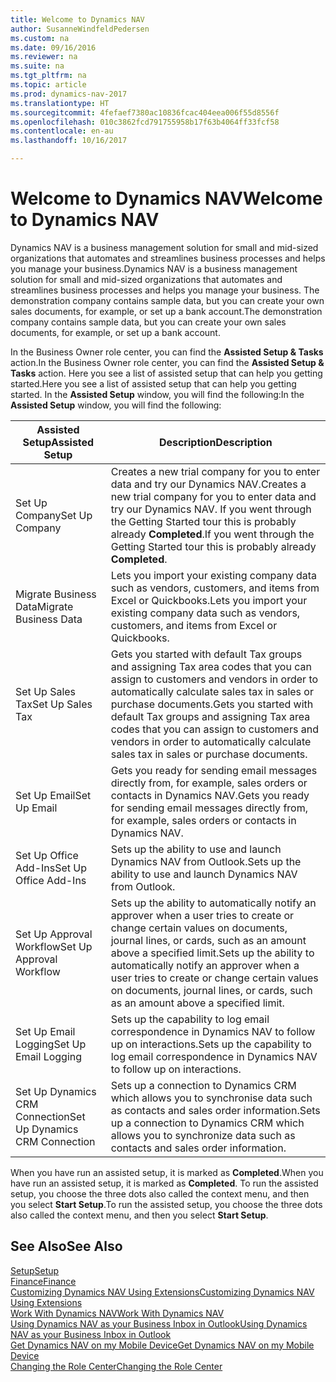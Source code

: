```yaml
---
title: Welcome to Dynamics NAV
author: SusanneWindfeldPedersen
ms.custom: na
ms.date: 09/16/2016
ms.reviewer: na
ms.suite: na
ms.tgt_pltfrm: na
ms.topic: article
ms.prod: dynamics-nav-2017
ms.translationtype: HT
ms.sourcegitcommit: 4fefaef7380ac10836fcac404eea006f55d8556f
ms.openlocfilehash: 010c3862fcd791755958b17f63b4064ff33fcf58
ms.contentlocale: en-au
ms.lasthandoff: 10/16/2017

---
```


# <a name="welcome-to-dynamics-nav"></a><span data-ttu-id="757cc-102">Welcome to Dynamics NAV</span><span class="sxs-lookup"><span data-stu-id="757cc-102">Welcome to Dynamics NAV</span></span>

<span data-ttu-id="757cc-103">Dynamics NAV is a business management solution for small and mid-sized organizations that automates and streamlines business processes and helps you manage your business.</span><span class="sxs-lookup"><span data-stu-id="757cc-103">Dynamics NAV is a business management solution for small and mid-sized organizations that automates and streamlines business processes and helps you manage your business.</span></span> <span data-ttu-id="757cc-104">The demonstration company contains sample data, but you can create your own sales documents, for example, or set up a bank account.</span><span class="sxs-lookup"><span data-stu-id="757cc-104">The demonstration company contains sample data, but you can create your own sales documents, for example, or set up a bank account.</span></span>  

<span data-ttu-id="757cc-105">In the Business Owner role center, you can find the **Assisted Setup & Tasks** action.</span><span class="sxs-lookup"><span data-stu-id="757cc-105">In the Business Owner role center, you can find the **Assisted Setup & Tasks** action.</span></span> <span data-ttu-id="757cc-106">Here you see a list of assisted setup that can help you getting started.</span><span class="sxs-lookup"><span data-stu-id="757cc-106">Here you see a list of assisted setup that can help you getting started.</span></span> <span data-ttu-id="757cc-107">In the **Assisted Setup** window, you will find the following:</span><span class="sxs-lookup"><span data-stu-id="757cc-107">In the **Assisted Setup** window, you will find the following:</span></span>

|<span data-ttu-id="757cc-108">Assisted Setup</span><span class="sxs-lookup"><span data-stu-id="757cc-108">Assisted Setup</span></span>           |<span data-ttu-id="757cc-109">Description</span><span class="sxs-lookup"><span data-stu-id="757cc-109">Description</span></span>                                                                                      |
|-------------------------|-------------------------------------------------------------------------------------------------|
|<span data-ttu-id="757cc-110">Set Up Company</span><span class="sxs-lookup"><span data-stu-id="757cc-110">Set Up Company</span></span>           |<span data-ttu-id="757cc-111">Creates a new trial company for you to enter data and try our Dynamics NAV.</span><span class="sxs-lookup"><span data-stu-id="757cc-111">Creates a new trial company for you to enter data and try our Dynamics NAV.</span></span> <span data-ttu-id="757cc-112">If you went through the Getting Started tour this is probably already **Completed**.</span><span class="sxs-lookup"><span data-stu-id="757cc-112">If you went through the Getting Started tour this is probably already **Completed**.</span></span> |
|<span data-ttu-id="757cc-113">Migrate Business Data</span><span class="sxs-lookup"><span data-stu-id="757cc-113">Migrate Business Data</span></span>    |<span data-ttu-id="757cc-114">Lets you import your existing company data such as vendors, customers, and items from Excel or Quickbooks.</span><span class="sxs-lookup"><span data-stu-id="757cc-114">Lets you import your existing company data such as vendors, customers, and items from Excel or Quickbooks.</span></span>|
|<span data-ttu-id="757cc-115">Set Up Sales Tax</span><span class="sxs-lookup"><span data-stu-id="757cc-115">Set Up Sales Tax</span></span>         |<span data-ttu-id="757cc-116">Gets you started with default Tax groups and assigning Tax area codes that you can assign to customers and vendors in order to automatically calculate sales tax in sales or purchase documents.</span><span class="sxs-lookup"><span data-stu-id="757cc-116">Gets you started with default Tax groups and assigning Tax area codes that you can assign to customers and vendors in order to automatically calculate sales tax in sales or purchase documents.</span></span>|
|<span data-ttu-id="757cc-117">Set Up Email</span><span class="sxs-lookup"><span data-stu-id="757cc-117">Set Up Email</span></span>             |<span data-ttu-id="757cc-118">Gets you ready for sending email messages directly from, for example, sales orders or contacts in Dynamics NAV.</span><span class="sxs-lookup"><span data-stu-id="757cc-118">Gets you ready for sending email messages directly from, for example, sales orders or contacts in Dynamics NAV.</span></span>|
|<span data-ttu-id="757cc-119">Set Up Office Add-Ins</span><span class="sxs-lookup"><span data-stu-id="757cc-119">Set Up Office Add-Ins</span></span>    |<span data-ttu-id="757cc-120">Sets up the ability to use and launch Dynamics NAV from Outlook.</span><span class="sxs-lookup"><span data-stu-id="757cc-120">Sets up the ability to use and launch Dynamics NAV from Outlook.</span></span>|
|<span data-ttu-id="757cc-121">Set Up Approval Workflow</span><span class="sxs-lookup"><span data-stu-id="757cc-121">Set Up Approval Workflow</span></span>|<span data-ttu-id="757cc-122">Sets up the ability to automatically notify an approver when a user tries to create or change certain values on documents, journal lines, or cards, such as an amount above a specified limit.</span><span class="sxs-lookup"><span data-stu-id="757cc-122">Sets up the ability to automatically notify an approver when a user tries to create or change certain values on documents, journal lines, or cards, such as an amount above a specified limit.</span></span>|
|<span data-ttu-id="757cc-123">Set Up Email Logging</span><span class="sxs-lookup"><span data-stu-id="757cc-123">Set Up Email Logging</span></span>     |<span data-ttu-id="757cc-124">Sets up the capability to log email correspondence in Dynamics NAV to follow up on interactions.</span><span class="sxs-lookup"><span data-stu-id="757cc-124">Sets up the capability to log email correspondence in Dynamics NAV to follow up on interactions.</span></span>|
|<span data-ttu-id="757cc-125">Set Up Dynamics CRM Connection</span><span class="sxs-lookup"><span data-stu-id="757cc-125">Set Up Dynamics CRM Connection</span></span>|<span data-ttu-id="757cc-126">Sets up a connection to Dynamics CRM which allows you to synchronise data such as contacts and sales order information.</span><span class="sxs-lookup"><span data-stu-id="757cc-126">Sets up a connection to Dynamics CRM which allows you to synchronize data such as contacts and sales order information.</span></span>|

<span data-ttu-id="757cc-127">When you have run an assisted setup, it is marked as **Completed**.</span><span class="sxs-lookup"><span data-stu-id="757cc-127">When you have run an assisted setup, it is marked as **Completed**.</span></span> <span data-ttu-id="757cc-128">To run the assisted setup, you choose the three dots also called the context menu, and then you select **Start Setup**.</span><span class="sxs-lookup"><span data-stu-id="757cc-128">To run the assisted setup, you choose the three dots also called the context menu, and then you select **Start Setup**.</span></span>


## <a name="see-also"></a><span data-ttu-id="757cc-129">See Also</span><span class="sxs-lookup"><span data-stu-id="757cc-129">See Also</span></span>
[<span data-ttu-id="757cc-130">Setup</span><span class="sxs-lookup"><span data-stu-id="757cc-130">Setup</span></span>](setup.md)  
[<span data-ttu-id="757cc-131">Finance</span><span class="sxs-lookup"><span data-stu-id="757cc-131">Finance</span></span>](finance.md)  
[<span data-ttu-id="757cc-132">Customizing Dynamics NAV Using Extensions</span><span class="sxs-lookup"><span data-stu-id="757cc-132">Customizing Dynamics NAV Using Extensions</span></span>](ui-extensions.md)  
[<span data-ttu-id="757cc-133">Work With Dynamics NAV</span><span class="sxs-lookup"><span data-stu-id="757cc-133">Work With Dynamics NAV</span></span>](ui-work-product.md)  
[<span data-ttu-id="757cc-134">Using Dynamics NAV as your Business Inbox in Outlook</span><span class="sxs-lookup"><span data-stu-id="757cc-134">Using Dynamics NAV as your Business Inbox in Outlook</span></span>](across-outlook.md)  
[<span data-ttu-id="757cc-135">Get Dynamics NAV on my Mobile Device</span><span class="sxs-lookup"><span data-stu-id="757cc-135">Get Dynamics NAV on my Mobile Device</span></span>](install-mobile-app.md)  
[<span data-ttu-id="757cc-136">Changing the Role Center</span><span class="sxs-lookup"><span data-stu-id="757cc-136">Changing the Role Center</span></span>](ui-change-role.md)  


